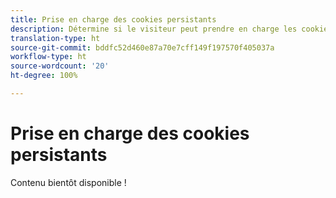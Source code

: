 ```yaml
---
title: Prise en charge des cookies persistants
description: Détermine si le visiteur peut prendre en charge les cookies persistants.
translation-type: ht
source-git-commit: bddfc52d460e87a70e7cff149f197570f405037a
workflow-type: ht
source-wordcount: '20'
ht-degree: 100%

---
```



# Prise en charge des cookies persistants

Contenu bientôt disponible !
